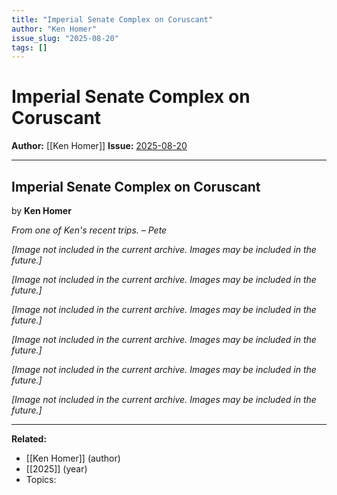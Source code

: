 ```yaml
---
title: "Imperial Senate Complex on Coruscant"
author: "Ken Homer"
issue_slug: "2025-08-20"
tags: []
---
```


# Imperial Senate Complex on Coruscant

**Author:** [[Ken Homer]]
**Issue:** [2025-08-20](https://plex.collectivesensecommons.org/2025-08-20/)

---

## Imperial Senate Complex on Coruscant
by **Ken Homer**

*From one of Ken's recent trips. – Pete*

*[Image not included in the current archive. Images may be included in the future.]*

*[Image not included in the current archive. Images may be included in the future.]*

*[Image not included in the current archive. Images may be included in the future.]*

*[Image not included in the current archive. Images may be included in the future.]*

*[Image not included in the current archive. Images may be included in the future.]*

*[Image not included in the current archive. Images may be included in the future.]*

---

**Related:**
- [[Ken Homer]] (author)
- [[2025]] (year)
- Topics: 

